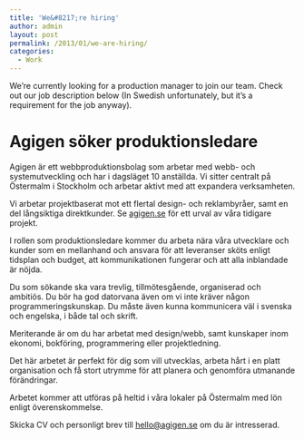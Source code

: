 ```yaml
---
title: 'We&#8217;re hiring'
author: admin
layout: post
permalink: /2013/01/we-are-hiring/
categories:
  - Work
---
```

We&#8217;re currently looking for a production manager to join our team. Check out our job description below (In Swedish unfortunately, but it&#8217;s a requirement for the job anyway).

<!--more-->

# Agigen söker produktionsledare

Agigen är ett webbproduktionsbolag som arbetar med webb- och systemutveckling och har i dagsläget 10 anställda. Vi sitter centralt på Östermalm i Stockholm och arbetar aktivt med att expandera verksamheten.

Vi arbetar projektbaserat mot ett flertal design- och reklambyråer, samt en del långsiktiga direktkunder. Se [agigen.se][1] för ett urval av våra tidigare projekt.

I rollen som produktionsledare kommer du arbeta nära våra utvecklare och kunder som en mellanhand och ansvara för att leveranser sköts enligt tidsplan och budget, att kommunikationen fungerar och att alla inblandade är nöjda.

Du som sökande ska vara trevlig, tillmötesgående, organiserad och ambitiös. Du bör ha god datorvana även om vi inte kräver någon programmeringskunskap. Du måste även kunna kommunicera väl i svenska och engelska, i både tal och skrift.

Meriterande är om du har arbetat med design/webb, samt kunskaper inom ekonomi, bokföring, programmering eller projektledning.

Det här arbetet är perfekt för dig som vill utvecklas, arbeta hårt i en platt organisation och få stort utrymme för att planera och genomföra utmanande förändringar.

Arbetet kommer att utföras på heltid i våra lokaler på Östermalm med lön enligt överenskommelse.

Skicka CV och personligt brev till hello@agigen.se om du är intresserad.

 [1]: http://agigen.se